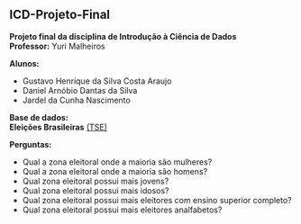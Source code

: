 ##  ICD-Projeto-Final

**Projeto final da disciplina de Introdução à Ciência de Dados**
</br>
**Professor:** Yuri Malheiros 

**Alunos:** 
* Gustavo Henrique da Silva Costa Araujo
* Daniel Arnóbio Dantas da Silva
* Jardel da Cunha Nascimento 

**Base de dados:** 
</br>
**Eleições Brasileiras** [(TSE)](https://basedosdados.org/dataset/br-tse-eleicoes?bdm_table=bens_candidato) 

**Perguntas:**
</br>
* Qual a zona eleitoral onde a maioria são mulheres? </br>
* Qual a zona eleitoral onde a maioria são homens? </br>
* Qual zona eleitoral possui mais jovens? </br>
* Qual zona eleitoral possui mais idosos? </br>
* Qual zona eleitoral possui mais eleitores com ensino superior completo? </br>
* Qual zona eleitoral possui mais eleitores analfabetos? </br>



